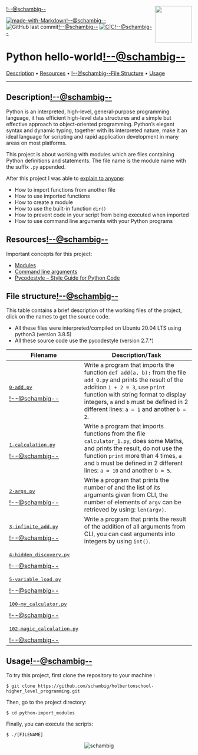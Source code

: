 <img align='right' src='https://user-images.githubusercontent.com/5713670/87202985-820dcb80-c2b6-11ea-9f56-7ec461c497c3.gif' width='100'><!--@schambig-->

[![made-with-Markdown](https://img.shields.io/badge/Made%20with-Markdown-1f425f.svg)](http://commonmark.org)<!--@schambig-->
![GitHub last commit](https://img.shields.io/github/last-commit/schambig/holbertonschool-higher_level_programming)<!--@schambig-->
[![C|C](https://img.shields.io/badge/Repo-00%20commits-orange.svg)](https://sourcerer.io/schambig)<!--@schambig-->

# Python hello-world<!--@schambig-->

[Description](#description) • [Resources](#resources) • <!--@schambig-->[File Structure](#file-structure) • [Usage](#usage)

---

## Description<!--@schambig-->

Python is an interpreted, high-level, general-purpose programming language, it has efficient high-level data structures and a simple but effective approach to object-oriented programming. Python’s elegant syntax and dynamic typing, together with its interpreted nature, make it an ideal language for scripting and rapid application development in many areas on most platforms.

This project is about working with modules which are files containing Python definitions and statements. The file name is the module name with the suffix `.py` appended.

After this project I was able to [explain to anyone](https://fs.blog/feynman-learning-technique/):

* How to import functions from another file
* How to use imported functions
* How to create a module
* How to use the built-in function `dir()`
* How to prevent code in your script from being executed when imported
* How to use command line arguments with your Python programs

## Resources<!--@schambig-->

Important concepts for this project:

* [Modules](https://docs.python.org/3/tutorial/modules.html)
* [Command line arguments](https://docs.python.org/3/tutorial/stdlib.html#command-line-arguments)
* [Pycodestyle – Style Guide for Python Code](https://pypi.org/project/pycodestyle/)


## File structure<!--@schambig-->

This table contains a brief description of the working files of the project, click on the names to get the source code.

* All these files were interpreted/compiled on Ubuntu 20.04 LTS using python3 (version 3.8.5)
* All these source code use the pycodestyle (version 2.7.*)

| Filename | Description/Task |
| --- | --- |
| <pre>[0-add.py](0-add.py)</pre><!--@schambig--> | Write a program that imports the function `def add(a, b):` from the file `add_0.py` and prints the result of the addition `1 + 2 = 3`, use `print` function with string format to display integers, `a` and `b` must be defined in 2 different lines: `a = 1` and another `b = 2`. |
| <pre>[1-calculation.py](1-calculation.py)</pre><!--@schambig--> | Write a program that imports functions from the file `calculator_1.py`, does some Maths, and prints the result, do not use the function `print` more than 4 times, `a` and `b` must be defined in 2 different lines: `a = 10` and another `b = 5`. |
| <pre>[2-args.py](2-args.py)</pre><!--@schambig--> | Write a program that prints the number of and the list of its arguments given from CLI, the number of elements of `argv` can be retrieved by using: `len(argv)`. |
| <pre>[3-infinite_add.py](3-infinite_add.py)</pre><!--@schambig--> | Write a program that prints the result of the addition of all arguments from CLI, you can cast arguments into integers by using `int()`. |
| <pre>[4-hidden_discovery.py](4-hidden_discovery.py)</pre><!--@schambig--> |  |
| <pre>[5-variable_load.py](5-variable_load.py)</pre><!--@schambig--> |  |
| <pre>[100-my_calculator.py](100-my_calculator.py)</pre><!--@schambig--> |  |
| <pre>[102-magic_calculation.py](102-magic_calculation.pyy)</pre><!--@schambig--> |  |


## Usage<!--@schambig-->

To try this project, first clone the repository to your machine :

```
$ git clone https://github.com/schambig/holbertonschool-higher_level_programming.git
```

Then, go to the project directory:

```
$ cd python-import_modules
```

Finally, you can execute the scripts:

```
$ ./[FILENAME]
```


<p align="center">
  <img alt="schambig" src="https://capsule-render.vercel.app/api?type=waving&color=gradient&height=60&section=footer"/>
</p>

